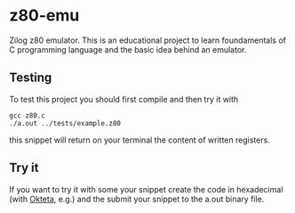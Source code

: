 # z80-emu
Zilog z80 emulator.
This is an educational project to learn foundamentals of C programming language
and the basic idea behind an emulator.

## Testing
To test this project you should first compile and then try it with

```console
gcc z80.c
./a.out ../tests/example.z80
```

this snippet will return on your terminal the content of written registers.

## Try it
If you want to try it with some your snippet create the code in hexadecimal (with [Okteta](https://kde.org/applications/utilities/org.kde.okteta), e.g.) and the submit your snippet to the a.out binary file.